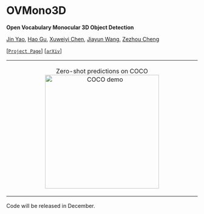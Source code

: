# OVMono3D

**Open Vocabulary Monocular 3D Object Detection**

[Jin Yao][jy], [Hao Gu][hg], [Xuweiyi Chen][xc], [Jiayun Wang][jw], [Zezhou Cheng][zc]

[[`Project Page`](https://uva-computer-vision-lab.github.io/ovmono3d/)] [[`arXiv`](https://arxiv.org/abs/2411.16833)] 
<!-- [[`BibTeX`](#citing)] -->

<table style="border-collapse: collapse; border: none;">
<tr>
	<!-- <td width="60%">
		<p align="center">
			Zero-shot (+ tracking) on <a href="https://about.facebook.com/realitylabs/projectaria">Project Aria</a> data
			<img src=".github/generalization_demo.gif" alt="Aria demo video"/ height="300">
		</p>
	</td> -->
	<td width="100%">
		<p align="center">
			Zero-shot predictions on COCO
			<img src=".github/coco.png" alt="COCO demo"/ height="300">
		</p>
	</td>
</tr>
</table>

Code will be released in December. 


[jy]: https://yaojin17.github.io
[hg]: https://www.linkedin.com/in/hao--gu/
[xc]: https://xuweiyichen.github.io/
[jw]: https://pwang.pw/
[zc]: https://sites.google.com/site/zezhoucheng/

